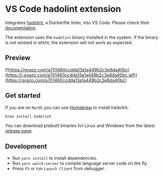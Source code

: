 # VS Code hadolint extension

Integrates [hadolint](https://github.com/hadolint/hadolint), a Dockerfile linter, into VS Code. Please check their [documentation](https://github.com/hadolint/hadolint).

The extension uses the `hadolint` binary installed in the system. If the binary is not existed in `$PATH`, the extension will not work as expected.

## Preview

[![https://gyazo.com/a701460ccdda13a1a449b2c3e8da40bc](https://i.gyazo.com/a701460ccdda13a1a449b2c3e8da40bc.gif)](https://gyazo.com/a701460ccdda13a1a449b2c3e8da40bc)

## Get started

If you are on `MacOS` you can use [Homebrew](https://brew.sh) to install hadolint.

```bash
brew install hadolint
```

You can download prebuilt binaries for Linux and Windows from the latest [release page](https://github.com/hadolint/hadolint/releases/latest).


## Development
* Run `yarn install` to install dependencies.
* Run `yarn watch:server` to compile language server code on the fly.
* Press `F5` or run `Launch Client` from debugger.
